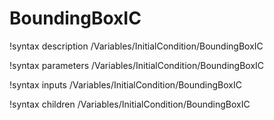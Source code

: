 <!-- MOOSE Documentation Stub: Remove this when content is added. -->

# BoundingBoxIC
!syntax description /Variables/InitialCondition/BoundingBoxIC

!syntax parameters /Variables/InitialCondition/BoundingBoxIC

!syntax inputs /Variables/InitialCondition/BoundingBoxIC

!syntax children /Variables/InitialCondition/BoundingBoxIC
